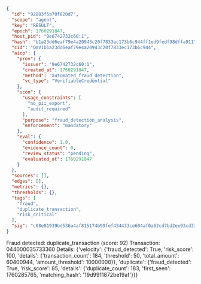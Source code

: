 ```json
{
  "id": "92803f5a70f820d7",
  "scope": "agent",
  "key": "RESULT",
  "epoch": 1760291847,
  "host_pid": "9e6742732c60:1",
  "hash": "b1a23dd6eaf79e4a20943c20f7833ec173b6c944ff1ed9fedf98dffa91179124",
  "cid": "QmV1b1a23dd6eaf79e4a20943c20f7833ec173b6c944",
  "aicp": {
    "prov": {
      "issuer": "9e6742732c60:1",
      "created_at": 1760291847,
      "method": "automated_fraud_detection",
      "vc_type": "VerifiableCredential"
    },
    "ucon": {
      "usage_constraints": [
        "no_pii_export",
        "audit_required"
      ],
      "purpose": "fraud_detection_analysis",
      "enforcement": "mandatory"
    },
    "eval": {
      "confidence": 1.0,
      "evidence_count": 0,
      "review_status": "pending",
      "evaluated_at": 1760291847
    }
  },
  "sources": [],
  "edges": [],
  "metrics": {},
  "thresholds": {},
  "tags": [
    "fraud",
    "duplicate_transaction",
    "risk_critical"
  ],
  "sig": "c08e81939bd536a4af815174b99fef434433ce604af0a62cd7bd2ee93cd3345e"
}
```

Fraud detected: duplicate_transaction (score: 92)
Transaction: 044000035733360
Details: {'velocity': {'fraud_detected': True, 'risk_score': 100, 'details': {'transaction_count': 184, 'threshold': 50, 'total_amount': 60400944, 'amount_threshold': 10000000}}, 'duplicate': {'fraud_detected': True, 'risk_score': 85, 'details': {'duplicate_count': 183, 'first_seen': 1760285765, 'matching_hash': '19d9911872be19af'}}}